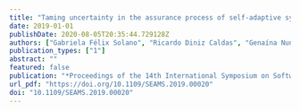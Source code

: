 ```yaml
---
title: "Taming uncertainty in the assurance process of self-adaptive systems: a goal-oriented approach"
date: 2019-01-01
publishDate: 2020-08-05T20:35:44.729128Z
authors: ["Gabriela Félix Solano", "Ricardo Diniz Caldas", "Genaína Nunes Rodrigues", "Thomas Vogel", "Patrizio Pelliccione"]
publication_types: ["1"]
abstract: ""
featured: false
publication: "*Proceedings of the 14th International Symposium on Software Engineering for Adaptive and Self-Managing Systems, SEAMS@ICSE 2019, Montreal, QC, Canada, May 25-31, 2019*"
url_pdf: "https://doi.org/10.1109/SEAMS.2019.00020"
doi: "10.1109/SEAMS.2019.00020"
---
```


